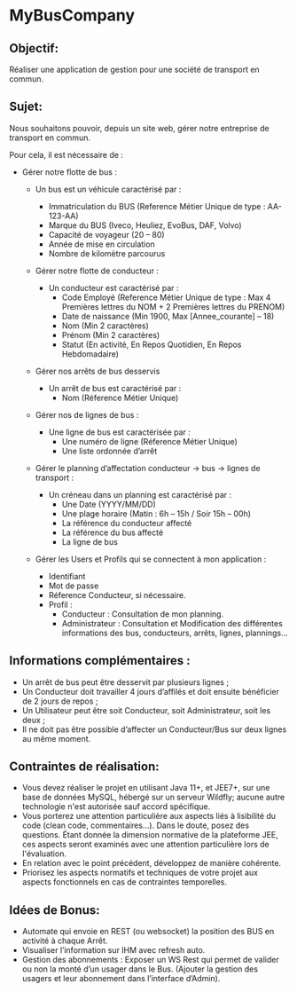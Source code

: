 # MyBusCompany

## Objectif:

Réaliser une application de gestion pour une société de transport en commun.

## Sujet:
Nous souhaitons pouvoir, depuis un site web, gérer notre entreprise de transport en commun.

Pour cela, il est nécessaire de :

* Gérer notre flotte de bus :
  * Un bus est un véhicule caractérisé par :
    * Immatriculation du BUS (Reference Métier Unique de type : AA-123-AA)
    * Marque du BUS (Iveco, Heuliez, EvoBus, DAF, Volvo)
    * Capacité de voyageur (20 – 80)
    * Année de mise en circulation
    * Nombre de kilomètre parcourus


  * Gérer notre flotte de conducteur :
    * Un conducteur est caractérisé par : 
      * Code Employé (Reference Métier Unique de type : Max 4 Premières lettres du NOM + 2 Premières lettres du PRENOM)
      * Date de naissance (Min 1900, Max [Annee_courante] – 18)
      * Nom (Min 2 caractères)
      * Prénom (Min 2 caractères)
      * Statut (En activité, En Repos Quotidien, En Repos Hebdomadaire)


  * Gérer nos arrêts de bus desservis 
    * Un arrêt de bus est caractérisé par :
      * Nom (Réference Métier Unique)


  * Gérer nos de lignes de bus :
    * Une ligne de bus est caractérisée par :
      * Une numéro de ligne (Réference Métier Unique)  
      * Une liste ordonnée d’arrêt


  * Gérer le planning d’affectation conducteur -> bus -> lignes de transport :
    * Un créneau dans un planning est caractérisé par :
      * Une Date (YYYY/MM/DD)
      * Une plage horaire (Matin : 6h – 15h / Soir 15h – 00h)
      * La référence du conducteur affecté
      * La référence du bus affecté
      * La ligne de bus


  * Gérer les Users et Profils qui se connectent à mon application :
    * Identifiant
    * Mot de passe
    * Réference Conducteur, si nécessaire.
    * Profil : 
      * Conducteur : Consultation de mon planning.
      * Administrateur : Consultation et Modification des différentes informations des bus, conducteurs, arrêts, lignes, plannings…


## Informations complémentaires :
* Un arrêt de bus peut être desservit par plusieurs lignes ;
* Un Conducteur doit travailler 4 jours d’affilés et doit ensuite bénéficier de 2 jours de repos ;
* Un Utilisateur peut être soit Conducteur, soit Administrateur, soit les deux ;
* Il ne doit pas être possible d’affecter un Conducteur/Bus sur deux lignes au même moment.


## Contraintes de réalisation:
* Vous devez réaliser le projet en utilisant Java 11+, et JEE7+, sur une base de données MySQL, hébergé sur un serveur Wildfly; aucune autre technologie n'est autorisée sauf accord spécifique.
* Vous porterez une attention particulière aux aspects liés à lisibilité du code (clean code, commentaires...). Dans le doute, posez des questions. Étant donnée la dimension normative de la plateforme JEE, ces aspects seront examinés avec une attention particulière lors de l'évaluation.
* En relation avec le point précédent, développez de manière cohérente.
* Priorisez les aspects normatifs et techniques de votre projet aux aspects fonctionnels en cas de contraintes temporelles.


## Idées de Bonus:
* Automate qui envoie en REST (ou websocket) la position des BUS en activité à chaque Arrêt.
* Visualiser l’information sur IHM avec refresh auto.
* Gestion des abonnements : Exposer un WS Rest qui permet de valider ou non la monté d’un usager dans le Bus. (Ajouter la gestion des usagers et leur abonnement dans l’interface d’Admin).